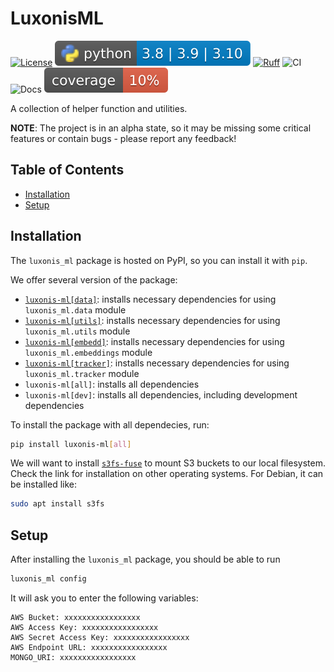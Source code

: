 # LuxonisML

[![License](https://img.shields.io/badge/License-Apache_2.0-blue.svg)](https://opensource.org/licenses/Apache-2.0)
![PyBadge](media/pybadge.svg)
[![Ruff](https://img.shields.io/endpoint?url=https://raw.githubusercontent.com/astral-sh/ruff/main/assets/badge/v2.json)](https://github.com/astral-sh/ruff)
![CI](https://github.com/luxonis/luxonis-ml/actions/workflows/ci.yaml/badge.svg)
![Docs](https://github.com/luxonis/luxonis-ml/actions/workflows/docs.yaml/badge.svg)
![Coverage](media/coverage_badge.svg)

A collection of helper function and utilities.

**NOTE**:
The project is in an alpha state, so it may be missing some critical features or contain bugs - please report any feedback!

## Table of Contents

- [Installation](#installation)
- [Setup](#setup)

## Installation

The `luxonis_ml` package is hosted on PyPI, so you can install it with `pip`.

We offer several version of the package:

- [`luxonis-ml[data]`](./luxonis_ml/data/README.md): installs necessary dependencies for using `luxonis_ml.data` module
- [`luxonis-ml[utils]`](./luxonis_ml/utils/README.md): installs necessary dependencies for using `luxonis_ml.utils` module
- [`luxonis-ml[embedd]`](./luxonis_ml/embeddings/README.md): installs necessary dependencies for using `luxonis_ml.embeddings` module
- [`luxonis-ml[tracker]`](./luxonis_ml/tracker/README.md): installs necessary dependencies for using `luxonis_ml.tracker` module
- `luxonis-ml[all]`: installs all dependencies
- `luxonis-ml[dev]`: installs all dependencies, including development dependencies

To install the package with all dependecies, run:

```bash
pip install luxonis-ml[all]
```

We will want to install [`s3fs-fuse`](https://github.com/s3fs-fuse/s3fs-fuse) to mount S3 buckets to our local filesystem. Check the link for installation on other operating systems. For Debian, it can be installed like:

```bash
sudo apt install s3fs
```

## Setup

After installing the `luxonis_ml` package, you should be able to run

```bash
luxonis_ml config
```

It will ask you to enter the following variables:

```text
AWS Bucket: xxxxxxxxxxxxxxxxx
AWS Access Key: xxxxxxxxxxxxxxxxx
AWS Secret Access Key: xxxxxxxxxxxxxxxxx
AWS Endpoint URL: xxxxxxxxxxxxxxxxx
MONGO_URI: xxxxxxxxxxxxxxxxx
```
